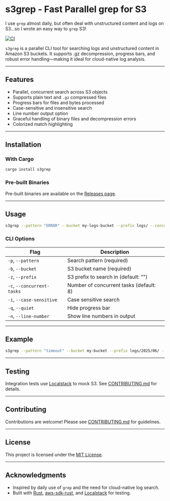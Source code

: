 # s3grep - Fast Parallel grep for S3

I use `grep` almost daily, but often deal with unstructured content and logs on S3...so I wrote an easy way to `grep` S3!

[![CI](https://github.com/dacort/s3grep/actions/workflows/ci.yml/badge.svg)](https://github.com/dacort/s3grep/actions/workflows/ci.yml)

`s3grep` is a parallel CLI tool for searching logs and unstructured content in Amazon S3 buckets. It supports .gz decompression, progress bars, and robust error handling—making it ideal for cloud-native log analysis.

---

## Features

- Parallel, concurrent search across S3 objects
- Supports plain text and `.gz` compressed files
- Progress bars for files and bytes processed
- Case-sensitive and insensitive search
- Line number output option
- Graceful handling of binary files and decompression errors
- Colorized match highlighting

---

## Installation

### With Cargo

```sh
cargo install s3grep
```

### Pre-built Binaries

Pre-built binaries are available on the [Releases page](https://github.com/dacort/s3grep/releases).

---

## Usage

```sh
s3grep --pattern "ERROR" --bucket my-logs-bucket --prefix logs/ --concurrent-tasks 16
```

### CLI Options

| Flag                | Description                                 |
|---------------------|---------------------------------------------|
| `-p`, `--pattern`   | Search pattern (required)                   |
| `-b`, `--bucket`    | S3 bucket name (required)                   |
| `-z`, `--prefix`    | S3 prefix to search in (default: "")        |
| `-c`, `--concurrent-tasks` | Number of concurrent tasks (default: 8) |
| `-i`, `--case-sensitive`   | Case sensitive search                 |
| `-q`, `--quiet`     | Hide progress bar                           |
| `-n`, `--line-number` | Show line numbers in output               |

---

## Example

```sh
s3grep --pattern "timeout" --bucket my-bucket --prefix logs/2025/06/ --concurrent-tasks 12 --line-number
```

---

## Testing

Integration tests use [Localstack](https://github.com/localstack/localstack) to mock S3. See [CONTRIBUTING.md](CONTRIBUTING.md) for details.

---

## Contributing

Contributions are welcome! Please see [CONTRIBUTING.md](CONTRIBUTING.md) for guidelines.

---

## License

This project is licensed under the [MIT License](LICENSE).

---

## Acknowledgments

- Inspired by daily use of `grep` and the need for cloud-native log search.
- Built with [Rust](https://www.rust-lang.org/), [aws-sdk-rust](https://github.com/awslabs/aws-sdk-rust), and [Localstack](https://github.com/localstack/localstack) for testing.
